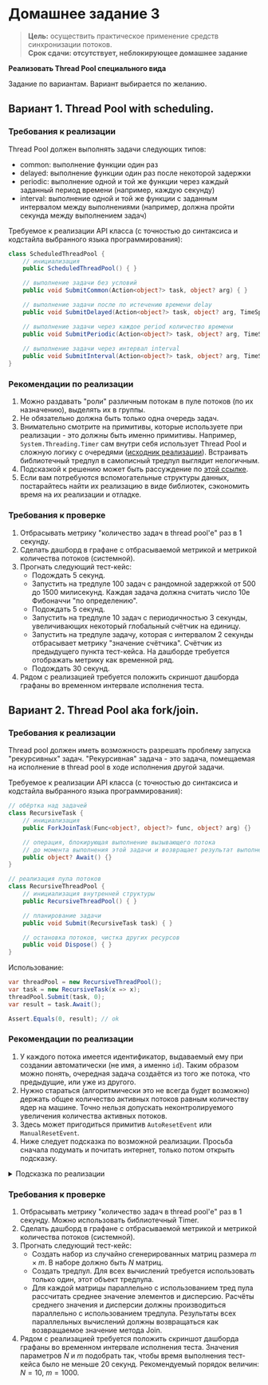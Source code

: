 # Домашнее задание 3

> **Цель:** осуществить практическое применение средств синхронизации потоков.  
> **Срок сдачи: отсутствует, неблокирующее домашнее задание**

**Реализовать Thread Pool специального вида**

Задание по вариантам. Вариант выбирается по желанию.

## Вариант 1. Thread Pool with scheduling.

### Требования к реализации

Thread Pool должен выполнять задачи следующих типов:

- common: выполнение функции один раз
- delayed: выполнение функции один раз после некоторой задержки
- periodic: выполнение одной и той же функции через каждый заданный период времени (например, каждую секунду)
- interval: выполнение одной и той же функции с заданным интервалом между выполнениями (например, должна пройти секунда между выполнением задач) 

Требуемое к реализации API класса (с точностью до синтаксиса и кодстайла выбранного языка программирования):

```cs
class ScheduledThreadPool {
    // инициализация
    public ScheduledThreadPool() { }

    // выполнение задачи без условий
    public void SubmitCommon(Action<object?> task, object? arg) { }

    // выполнение задачи после по истечению времени delay
    public void SubmitDelayed(Action<object?> task, object? arg, TimeSpan delay) { }

    // выполнение задачи через каждое period количество времени
    public void SubmitPeriodic(Action<object?> task, object? arg, TimeSpan period) { }
    
    // выполнение задачи через интервал interval
    public void SubmitInterval(Action<object?> task, object? arg, TimeSpan interval) { }
}
```

### Рекомендации по реализации

1. Можно раздавать "роли" различным потокам в пуле потоков (по их назначению), выделять их в группы.
1. Не обязательно должна быть только одна очередь задач.
1. Внимательно смотрите на примитивы, которые используете при реализации - это должны быть именно примитивы. Например, `System.Threading.Timer` сам внутри себя использует Thread Pool и сложную логику с очередями ([исходник реализации](https://github.com/dotnet/runtime/blob/ce99c5658cc8c6ef426f54864d394ba443820840/src/libraries/System.Private.CoreLib/src/System/Threading/Timer.cs)). Встраивать библиотечный тредпул в самописный тредпул выглядит нелогичным.
1. Подсказкой к решению может быть рассуждение по [этой ссылке](https://stackoverflow.com/questions/12402233/c-timer-class-implementation).
1. Если вам потребуются вспомогательные структуры данных, постарайтесь найти их реализацию в виде библиотек, сэкономить время на их реализации и отладке.

### Требования к проверке

1. Отбрасывать метрику "количество задач в thread pool'е" раз в 1 секунду.
1. Сделать дашборд в графане с отбрасываемой метрикой и метрикой количества потоков (системной).
1. Прогнать следующий тест-кейс:
    - Подождать 5 секунд.
    - Запустить на тредпуле 100 задач с рандомной задержкой от 500 до 1500 милисекунд. Каждая задача должна считать число 10е Фибоначчи "по определению".
    - Подождать 5 секунд.
    - Запустить на тредпуле 10 задач с периодичностью 3 секунды, увеличивающих некоторый глобальный счётчик на единицу.
    - Запустить на тредпуле задачу, которая с интервалом 2 секунды отбрасывает метрику "значение счётчика". Счётчик из предыдущего пункта тест-кейса. На дашборде требуется отображать метрику как временной ряд.
    - Подождать 30 секунд.
1. Рядом с реализацией требуется положить скриншот дашборда графаны во временном интервале исполнения теста.

## Вариант 2. Thread Pool aka fork/join.

### Требования к реализации

Thread pool должен иметь возможность разрешать проблему запуска "рекурсивных" задач. "Рекурсивная" задача - это задача, помещаемая на исполнение в thread pool в ходе исполнения другой задачи.

Требуемое к реализации API класса (с точностью до синтаксиса и кодстайла выбранного языка программирования):

```cs
// обёртка над задачей
class RecursiveTask {
    // инициализация
    public ForkJoinTask(Func<object?, object?> func, object? arg) {}

    // операция, блокирующая выполнение вызывающего потока  
    // до момента выполнения этой задачи и возвращает результат выполнения
    public object? Await() {}
}

// реализация пула потоков
class RecursiveThreadPool {
    // инициализация внутренней структуры
    public RecursiveThreadPool() { }

    // планирование задачи
    public void Submit(RecursiveTask task) { }

    // остановка потоков, чистка других ресурсов
    public void Dispose() { }
}
```

Использование:

```cs
var threadPool = new RecursiveThreadPool();
var task = new RecursiveTask(x => x);
threadPool.Submit(task, 0);
var result = task.Await();

Assert.Equals(0, result); // ok
```

### Рекомендации по реализации

1. У каждого потока имеется идентификатор, выдаваемый ему при создании автоматически (не имя, а именно `id`). Таким образом можно понять, очередная задача создаётся из того же потока, что предыдущие, или уже из другого.
1. Нужно стараться (алгоритмически это не всегда будет возможно) держать общее количество активных потоков равным количеству ядер на машине. Точно нельзя допускать неконтролируемого увеличения количества активных потоков.
1. Здесь может пригодиться примитив `AutoResetEvent` или `ManualResetEvent`.
1. Ниже следует подсказка по возможной реализации. Просьба сначала подумать и почитать интернет, только потом открыть подсказку.

<details>
    <summary>Подсказка по реализации</summary> При вызове Await в данном случае поток блокируется. Причём блокируется именно поток внутри пула потоков. В какой-то момент может возникнуть ситуация, когда все имеющиеся потоки будут заблокированы. Можно реализовать следующий алгоритм: 
    <ol>
    <li>RecursiveTask при вызове метода Join перед уходом в ожидание выполнения увеличивает счётчик "ожидания" в тред пуле на 1</li>
    <li>Увеличение этого счётчика для тредпула означает, что какой-то из его текущих потоков-воркеров заблокировался. Значит нужно создать новый поток-воркер</li>
    <li>После выхода из ожидания в методе Join счётчик можно уменьшить на 1</li>
    <li>Уменьшение этого счётчика для тредпула означает, что какой-то из его текущих потоков-воркеров разблокировался. Значит можно позволить одному из потоков завершить свою работу.</li>
    </ol>
    При этом можно ввести следующую оптимизацию: если какой-то поток-воркер выбирается для останова, пусть он сделает 5-10 SpinWait и в каждый из этих разов проверит, а точно ли ему надо завершаться. Если счётчик за это время успеет увеличиться, то поток может продолжить свою работу дальше. Такая ситуация актуальна, если пользовательский код в цикле попробует сделать Join для большого количества задач. Без этой оптимизации на каждый такой Join будет пересоздаваться поток, что чересчур дорого.
</details>

<p></p>

### Требования к проверке

1. Отбрасывать метрику "количество задач в thread pool'е" раз в 1 секунду. Можно использовать библиотечный Timer.
1. Сделать дашборд в графане с отбрасываемой метрикой и метрикой количества потоков (системной).
1. Прогнать следующий тест-кейс:
    - Создать набор из случайно сгенерированных матриц размера $`m \times m`$. В наборе должно быть $`N`$ матриц.
    - Создать тредпул. Для всех вычислений требуется использовать только один, этот объект тредпула.
    - Для каждой матрицы параллельно с использованием тред пула рассчитать среднее значение элементов и дисперсию. Расчёты среднего значения и дисперсии должны производиться параллельно с использованием тредпула. Результаты всех параллельных вычислений должны возвращаться как возвращаемое значение метода Join.
1. Рядом с реализацией требуется положить скриншот дашборда графаны во временном интервале исполнения теста. Значения параметров $`N`$ и $`m`$ подобрать так, чтобы время выполнения тест-кейса было не меньше 20 секунд. Рекомендуемый порядок величин: $`N=10`$, $`m=1000`$.
